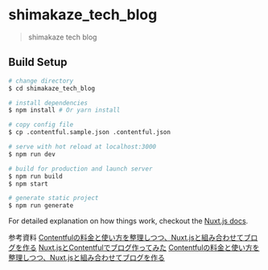 # shimakaze_tech_blog

> shimakaze tech blog

## Build Setup

``` bash
# change directory
$ cd shimakaze_tech_blog

# install dependencies
$ npm install # Or yarn install

# copy config file
$ cp .contentful.sample.json .contentful.json

# serve with hot reload at localhost:3000
$ npm run dev

# build for production and launch server
$ npm run build
$ npm start

# generate static project
$ npm run generate
```

For detailed explanation on how things work, checkout the [Nuxt.js docs](https://github.com/nuxt/nuxt.js).



参考資料
[Contentfulの料金と使い方を整理しつつ、Nuxt.jsと組み合わせてブログを作る](https://qiita.com/noplan1989/items/466db319ec485ebc7db8)
[Nuxt.jsとContentfulでブログ作ってみた](https://qiita.com/hisako135/items/082115b50df92ef3e941)
[Contentfulの料金と使い方を整理しつつ、Nuxt.jsと組み合わせてブログを作る](https://qiita.com/noplan1989/items/466db319ec485ebc7db8)